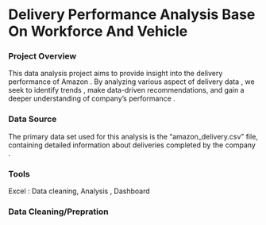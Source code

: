 # Delivery Performance Analysis Base On Workforce And Vehicle

### Project Overview 
This data analysis project aims to provide insight into the delivery performance of Amazon . By analyzing various aspect of delivery data , we seek to identify trends , make data-driven recommendations, and gain a deeper understanding of company’s performance .

### Data Source 
The primary data set used for this analysis is the “amazon_delivery.csv” file, containing detailed information about deliveries completed by the company .

### Tools
Excel : Data cleaning, Analysis , Dashboard 

### Data Cleaning/Prepration 




